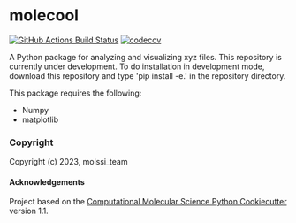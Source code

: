 molecool
==============================
[//]: # (Badges)
[![GitHub Actions Build Status](https://github.com/REPLACE_WITH_OWNER_ACCOUNT/molecool/workflows/CI/badge.svg)](https://github.com/REPLACE_WITH_OWNER_ACCOUNT/molecool/actions?query=workflow%3ACI)
[![codecov](https://codecov.io/gh/REPLACE_WITH_OWNER_ACCOUNT/molecool/branch/main/graph/badge.svg)](https://codecov.io/gh/REPLACE_WITH_OWNER_ACCOUNT/molecool/branch/main)


A Python package for analyzing and visualizing xyz files.
This repository is currently under development. To do installation in development mode, download this repository and type 'pip install -e.' in the repository directory.

This package requires the following:
- Numpy
- matplotlib

### Copyright

Copyright (c) 2023, molssi_team

#### Acknowledgements
 
Project based on the 
[Computational Molecular Science Python Cookiecutter](https://github.com/molssi/cookiecutter-cms) version 1.1.

